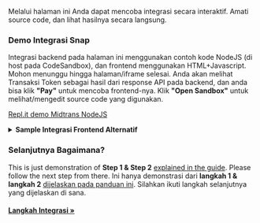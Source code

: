 
Melalui halaman ini Anda dapat mencoba integrasi secara interaktif. Amati source code, dan lihat hasilnya secara langsung.
### Demo Integrasi Snap

Integrasi backend pada halaman ini menggunakan contoh kode NodeJS (di host pada CodeSandbox), dan frontend menggunakan HTML+Javascript. Mohon menunggu hingga halaman/iframe selesai. Anda akan melihat Transaksi Token sebagai hasil dari response API pada backend, dan anda bisa klik **"Pay"** untuk mencoba frontend-nya. Klik **"Open Sandbox"**  untuk melihat/mengedit source code yang digunakan.

[Repl.it demo Midtrans NodeJS](https://codesandbox.io/embed/serene-bell-yfjjd?fontsize=14&hidenavigation=0&theme=dark ':include :type=iframe width=100% height=600px')

<details>
<summary><b>Sample Integrasi Frontend Alternatif</b></summary>
<article>

Contoh sample lain untuk integrasi frontend (dihost di JSFiddle). Masukkan Snap Transaction Token dari step 1 (backend) ke field di bawah, kemudian click **"Pay"**. Click **"HTML"** untuk melihat source code-nya.

<!-- [JSFiddle demo Snap.js](https://jsfiddle.net/d4mx1gkc/11/embedded/result,html/dark ':include :type=iframe width=100% height=400px') -->

<iframe width="100%" height="750" src="//jsfiddle.net/kntfdzob/embedded/result,html/dark" allowfullscreen="allowfullscreen" allowpaymentrequest frameborder="0"></iframe>
</article>
</details>

### Selanjutnya Bagaimana?

This is just demonstration of **Step 1 & Step 2** [explained in the guide](/en/snap/integration-guide.md?id=integration-steps). Please follow the next step from there.
Ini hanya demonstrasi dari **langkah 1 & langkah 2** [dijelaskan pada panduan ini](/id/snap/integration-guide?id=langkah-langkah-integrasi). Silahkan ikuti langkah selanjutnya yang dijelaskan di sana.

<div class="my-card">

#### [Langkah Integrasi &#187;](/id/snap/integration-guide?id=langkah-langkah-integrasi)
</div>